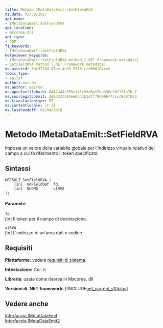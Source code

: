 ```yaml
---
title: Metodo IMetaDataEmit::SetFieldRVA
ms.date: 03/30/2017
api_name:
- IMetaDataEmit.SetFieldRVA
api_location:
- mscoree.dll
api_type:
- COM
f1_keywords:
- IMetaDataEmit::SetFieldRVA
helpviewer_keywords:
- IMetaDataEmit::SetFieldRVA method [.NET Framework metadata]
- SetFieldRVA method [.NET Framework metadata]
ms.assetid: 6dc37f9d-87ee-4cb3-9216-ced600184ce8
topic_type:
- apiref
author: mairaw
ms.author: mairaw
ms.openlocfilehash: 0447a44c555e141c96d6a52ba330e181151a7bc7
ms.sourcegitcommit: 3d5d33f384eeba41b2dff79d096f47ccc8d8f03d
ms.translationtype: MT
ms.contentlocale: it-IT
ms.lasthandoff: 05/04/2018
---
```

# <a name="imetadataemitsetfieldrva-method"></a>Metodo IMetaDataEmit::SetFieldRVA
Imposta un valore della variabile globale per l'indirizzo virtuale relativo del campo a cui fa riferimento il token specificato.  
  
## <a name="syntax"></a>Sintassi  
  
```  
HRESULT SetFieldRVA (   
    [in]  mdFieldDef  fd,   
    [in]  ULONG       ulRVA   
);  
```  
  
#### <a name="parameters"></a>Parametri  
 `fd`  
 [in] Il token per il campo di destinazione.  
  
 `ulRVA`  
 [in] L'indirizzo di un'area dati o codice.  
  
## <a name="requirements"></a>Requisiti  
 **Piattaforme:** vedere [requisiti di sistema](../../../../docs/framework/get-started/system-requirements.md).  
  
 **Intestazione:** Cor. h  
  
 **Libreria:** usata come risorsa in Mscoree. dll  
  
 **Versioni di .NET framework:** [!INCLUDE[net_current_v10plus](../../../../includes/net-current-v10plus-md.md)]  
  
## <a name="see-also"></a>Vedere anche  
 [Interfaccia IMetaDataEmit](../../../../docs/framework/unmanaged-api/metadata/imetadataemit-interface.md)  
 [Interfaccia IMetaDataEmit2](../../../../docs/framework/unmanaged-api/metadata/imetadataemit2-interface.md)
